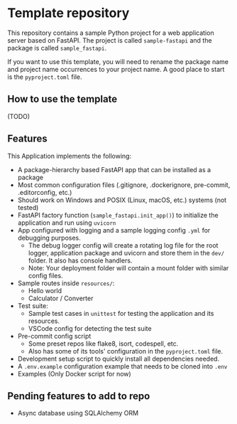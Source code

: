 # Template repository

This repository contains a sample Python project for a web application server based on FastAPI.
The project is called `sample-fastapi` and the package is called `sample_fastapi`.

If you want to use this template, you will need to rename the package name and project name occurrences to your project name. A good place to start is the `pyproject.toml` file.

## How to use the template

(TODO)

## Features

This Application implements the following:

- A package-hierarchy based FastAPI app that can be installed as a package
- Most common configuration files (.gitignore, .dockerignore, pre-commit, .editorconfig, etc.)
- Should work on Windows and POSIX (Linux, macOS, etc.) systems (not tested)
- FastAPI factory function (`sample_fastapi.init_app()`) to initialize the application and run using `uvicorn`
- App configured with logging and a sample logging config `.yml` for debugging purposes.
    - The debug logger config will create a rotating log file for the root logger, application package and uvicorn and store them in the `dev/` folder. It also has console handlers.
    - Note: Your deployment folder will contain a mount folder with similar config files.
- Sample routes inside `resources/`:
    - Hello world
    - Calculator / Converter
- Test suite:
    - Sample test cases in `unittest` for testing the application and its resources.
    - VSCode config for detecting the test suite
- Pre-commit config script
    - Some preset repos like flake8, isort, codespell, etc.
    - Also has some of its tools' configuration in the `pyproject.toml` file.
- Development setup script to quickly install all dependencies needed.
- A `.env.example` configuration example that needs to be cloned into `.env`
- Examples (Only Docker script for now)

## Pending features to add to repo

- Async database using SQLAlchemy ORM

